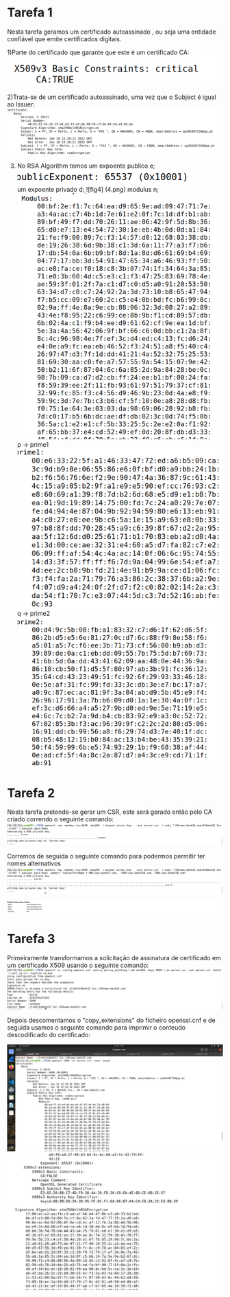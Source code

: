 # Tarefa 1

Nesta tarefa geramos um certificado autoassinado , ou seja uma entidade confiável que emite certificados digitais. 

1)Parte do certificado que garante que este é um certificado CA:  
![fig1](1.png) 

2)Trata-se de um certificado autoassinado, uma vez que o Subject é igual ao Issuer:
![fig2](2.png)

3) No RSA Algorithm temos um expoente publico e; ![fig3](3.png)  
um expoente privado d; ![fig4] (4.png) 
modulus n; ![fig5](5.png)
p -> prime1 ![fig6](6.png)
q -> prime2 ![fig7](7.png)

# Tarefa 2

Nesta tarefa pretende-se gerar um CSR, este será gerado então pelo CA criado correndo o seguinte comando: 
![fig8](8.png)

Corremos de seguida o seguinte comando para podermos permitir ter nomes alternativos 
![fig9](9.png)

![fig10](10.png)

# Tarefa 3

Primeiramente transformamos a solicitação de assinatura de certificado em um certificado X509 usando o seguinte comando: 
![fig11](11.png)

Depois descomentamos o "copy_extensions" do ficheiro openssl.cnf e de seguida usamos o seguinte comando para imprimir o conteudo descodificado do certificado:

![fig12](333.png)
![fig13](334.png)











